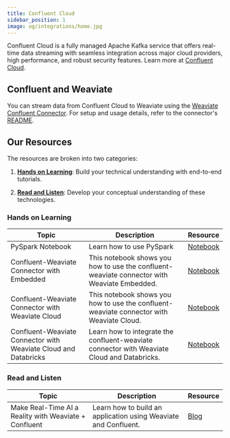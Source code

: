 ```yaml
---
title: Confluent Cloud
sidebar_position: 1
image: og/integrations/home.jpg
---
```


Confluent Cloud is a fully managed Apache Kafka service that offers real-time data streaming with seamless integration across major cloud providers, high performance, and robust security features. Learn more at [Confluent Cloud](https://www.confluent.io/confluent-cloud/).

## Confluent and Weaviate
You can stream data from Confluent Cloud to Weaviate using the [Weaviate Confluent Connector](https://github.com/weaviate/confluent-connector). For setup and usage details, refer to the connector's [README](https://github.com/weaviate/confluent-connector/blob/main/README.md).


## Our Resources 
The resources are broken into two categories: 
1. [**Hands on Learning**](#hands-on-learning): Build your technical understanding with end-to-end tutorials.

2. [**Read and Listen**](#read-and-listen): Develop your conceptual understanding of these technologies.

### Hands on Learning

| Topic | Description | Resource | 
| --- | --- | --- |
| PySpark Notebook | Learn how to use PySpark | [Notebook](https://github.com/weaviate/confluent-connector/blob/main/notebooks/01_demo_pyspark.ipynb) |
| Confluent-Weaviate Connector with Embedded | This notebook shows you how to use the confluent-weaviate connector with Weaviate Embedded. | [Notebook](https://github.com/weaviate/confluent-connector/blob/main/notebooks/02_demo_confluent_weaviate.ipynb) |
| Confluent-Weaviate Connector with Weaviate Cloud | This notebook shows you how to use the confluent-weaviate connector with Weaviate Cloud. | [Notebook](https://github.com/weaviate/confluent-connector/blob/main/notebooks/03_demo_confluent_wcs.ipynb) |
| Confluent-Weaviate Connector with Weaviate Cloud and Databricks | Learn how to integrate the confluent-weaviate connector with Weaviate Cloud and Databricks. | [Notebook](https://github.com/weaviate/confluent-connector/blob/main/notebooks/04_demo_confluent_databricks.ipynb) |


### Read and Listen
| Topic | Description | Resource | 
| --- | --- | --- |
| Make Real-Time AI a Reality with Weaviate + Confluent | Learn how to build an application using Weaviate and Confluent. | [Blog](/blog/confluent-and-weaviate)